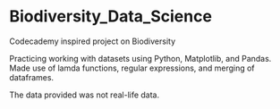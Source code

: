 # Biodiversity_Data_Science
Codecademy inspired project on Biodiversity

Practicing working with datasets using Python, Matplotlib, and Pandas.
Made use of lamda functions, regular expressions, and merging of dataframes.

The data provided was not real-life data.